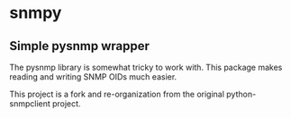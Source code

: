 # snmpy
## Simple pysnmp wrapper

The pysnmp library is somewhat tricky to work with. This package makes reading and writing
SNMP OIDs much easier.

This project is a fork and re-organization from the original python-snmpclient project.
